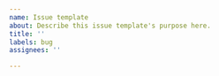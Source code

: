 ```yaml
---
name: Issue template
about: Describe this issue template's purpose here.
title: ''
labels: bug
assignees: ''

---
```




